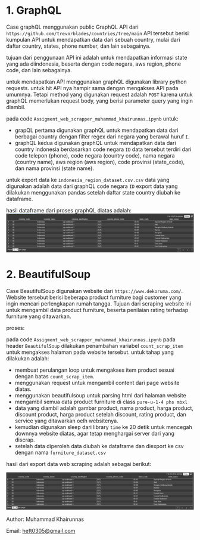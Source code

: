 # 1. GraphQL

Case graphQL menggunakan public GraphQL API dari `https://github.com/trevorblades/countries/tree/main` API tersebut berisi kumpulan API untuk mendapatkan data dari sebuah country, mulai dari daftar country, states, phone number, dan lain sebagainya.

tujuan dari penggunaan API ini adalah untuk mendapatkan informasi state yang ada diindonesia, beserta dengan code negara, aws region, phone code, dan lain sebagainya.

untuk mendapatkan API menggunakan graphQL digunakan library python requests. untuk hit API nya hampir sama dengan mengakses API pada umumnya. Tetapi method yang digunakan request adalah `POST` karena untuk graphQL memerlukan request body, yang berisi parameter query yang ingin diambil.

pada code `Assigment_web_scrapper_muhammad_khairunnas.ipynb` untuk:
- grapQL pertama digunakan graphQL untuk mendapatkan data dari berbagai country dengan filter regex dari negara yang berawal huruf `I`. 
- graphQL kedua digunakan graphQL untuk mendapatkan data dari country indonesia berdasarkan code negara `ID` data tersebut terdiri dari code telepon (phone), code negara (country code), nama negara (country name), aws region (aws region), code provinsi (state_code), dan nama provinsi (state name).

untuk export data ke `indonesia_region_dataset.csv.csv` data yang digunakan adalah data dari graphQL code negara `ID` export data yang dilakukan menggunakan pandas setelah daftar state country diubah ke dataframe.

hasil dataframe dari proses graphQL diatas adalah:
![alt text](image.png)


# 2. BeautifulSoup

Case BeautifulSoup digunakan website dari `https://www.dekoruma.com/`. Website tersebut berisi beberapa product furniture bagi customer yang ingin mencari perlengkapan rumah tangga. Tujuan dari scraping website ini untuk mengambil data product furniture, beserta penilaian rating terhadap furniture yang ditawarkan.

proses:

pada code `Assigment_web_scrapper_muhammad_khairunnas.ipynb` pada header `BeautifulSoup` dilakukan penambahan variabel `count_scrap_item` untuk mengakses halaman pada website tersebut. untuk tahap yang dilakukan adalah:

- membuat perulangan loop untuk mengakses item product sesuai dengan batas `count_scrap_item`.
- menggunakan request untuk mengambil content dari page website diatas.
- menggunakan beautifulsoup untuk parsing html dari halaman website
- mengambil semua data product furniture di class `pure-u-1-4 phs mbxl`
- data yang diambil adalah gambar product, nama product, harga product, discount product, harga product setelah discount, rating product, dan service yang ditawarkan oelh websitenya.
- kemudian digunakan sleep dari library `time` ke 20 detik untuk mencegah downnya website diatas, agar tetap menghargai server dari yang discrap.
- setelah data diperoleh data diubah ke dataframe dan diexport ke csv dengan nama `furniture_dataset.csv`

hasil dari export data web scraping adalah sebagai berikut:

![alt text](image-1.png)


Author: Muhammad Khairunnas

Email: heft0305@gmail.com